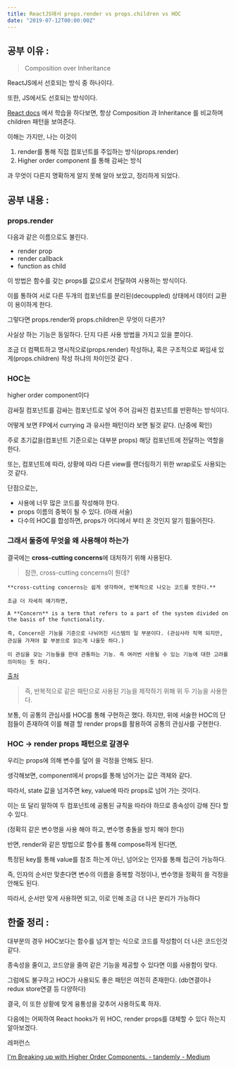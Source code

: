 ```yaml
---
title: ReactJS에서 props.render vs props.children vs HOC
date: "2019-07-12T00:00:00Z"
---
```


## 공부 이유 :

> Composition over Inheritance

ReactJS에서 선호되는 방식 중 하나이다.

또한, JS에서도 선호되는 방식이다.

[React docs](https://reactjs.org/docs/composition-vs-inheritance.html#containment) 에서 학습을 하다보면, 항상 Composition 과 Inheritance 를 비교하며 children 패턴을 보여준다.

이해는 가지만, 나는 이것이

1. render를 통해 직접 컴포넌트를 주입하는 방식(props.render)
2. Higher order component 를 통해 감싸는 방식

과 무엇이 다른지 명확하게 알지 못해 알아 보았고, 정리하게 되었다.

## 공부 내용 :

### props.render

다음과 같은 이름으로도 불린다.

- render prop
- render callback
- function as child

이 방법은 함수를 갖는 props를 값으로서 전달하여 사용하는 방식이다.

이를 통하여 서로 다른 두개의 컴포넌트를 분리된(decouppled) 상태에서 데이터 교환이 용이하게 한다.

그렇다면 props.render와 props.children은 무엇이 다른가?

사실상 하는 기능은 동일하다. 단지 다른 사용 방법을 가지고 있을 뿐이다.

조금 더 컴팩트하고 명시적으로(props.render) 작성하냐, 혹은 구조적으로 짜임새 있게(props.children) 작성 하냐의 차이인것 같다 .

### HOC는

higher order component이다

감싸질 컴포넌트를 감싸는 컴포넌트로 넣어 주어 감싸진 컴포넌트를 반환하는 방식이다.

어떻게 보면 FP에서 currying 과 유사한 패턴이라 보면 될것 같다. (난중에 확인)

주로 초기값을(컴포넌트 기준으로는 대부분 props) 해당 컴포넌트에 전달하는 역할을 한다.

또는, 컴포넌트에 따라, 상황에 따라 다른 view를 랜더링하기 위한 wrap로도 사용되는 것 같다.

단점으로는,

- 사용에 너무 많은 코드를 작성해야 한다.
- props 이름의 중복이 될 수 있다. (아래 서술)
- 다수의 HOC를 합성하면, props가 어디에서 부터 온 것인지 알기 힘들어진다.

### 그래서 둘중에 무엇을 왜 사용해야 하는가

결국에는 **cross-cutting concerns**에 대처하기 위해 사용된다.

> 잠깐, cross-cutting concerns이 뭔데?

```
**cross-cutting concerns는 쉽게 생각하여, 반복적으로 나오는 코드를 뜻한다.**

조금 더 자세히 얘기하면,

A **Concern** is a term that refers to a part of the system divided on the basis of the functionality.

즉, Concern은 기능을 기준으로 나뉘어진 시스템의 일 부분이다. (관심사라 직역 되지만, 관심을 가져야 할 부분으로 읽는게 나을듯 하다.)

이 관심을 갖는 기능들을 한대 관통하는 기능. 즉 여러번 사용될 수 있는 기능에 대한 고려를 의미하는 듯 하다.
```

[출처](https://stackoverflow.com/questions/23700540/cross-cutting-concern-example)

> 즉, 반복적으로 같은 패턴으로 사용된 기능을 제작하기 위해 위 두 기능을 사용한다.

보통, 이 공통의 관심사를 HOC를 통해 구현하곤 했다. 하지만, 위에 서술한 HOC의 단점들이 존재하여 이를 해결 할 render props를 활용하여 공통의 관심사를 구현한다.

### HOC → render props 패턴으로 갈경우

우리는 props에 의해 변수를 덮어 쓸 걱정을 안해도 된다.

생각해보면, component에서 props를 통해 넘어가는 값은 객체와 같다.

따라서, state 값을 넘겨주면 key, value에 따라 props로 넘어 가는 것이다.

이는 또 달리 말하여 두 컴포넌트에 공통된 규칙을 따라야 하므로 종속성이 강해 진다 할 수 있다.

(정확히 같은 변수명을 사용 해야 하고, 변수명 충돌을 방지 해야 한다)

반면, render와 같은 방법으로 함수를 통해 compose하게 된다면,

특정된 key를 통해 value를 참조 하는게 아닌, 넘어오는 인자를 통해 접근이 가능하다.

즉, 인자의 순서만 맞춘다면 변수의 이름을 중복할 걱정이나, 변수명을 정확히 쓸 걱정을 안해도 된다.

따라서, 순서만 맞게 사용하면 되고, 이로 인해 조금 더 나은 분리가 가능하다

## 한줄 정리 :

대부분의 경우 HOC보다는 함수를 넘겨 받는 식으로 코드를 작성함이 더 나은 코드인것 같다.

종속성을 줄이고, 코드양을 줄여 같은 기능을 제공할 수 있다면 이를 사용함이 맞다.

그럼에도 불구하고 HOC가 사용되도 좋은 패턴은 여전히 존재한다. (db연결이나 redux store연결 등 다양하다)

결국, 이 또한 상황에 맞게 융통성을 갖추어 사용하도록 하자.

다음에는 어찌하여 React hooks가 위 HOC, render props를 대체할 수 있다 하는지 알아보겠다.

레퍼런스

[I'm Breaking up with Higher Order Components. - tandemly - Medium](https://medium.com/tandemly/im-breaking-up-with-higher-order-components-44b0df2db052)
